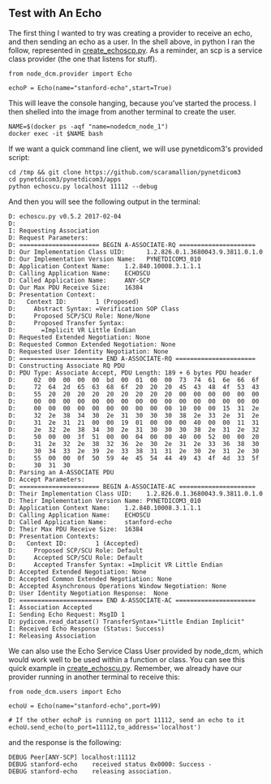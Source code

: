 ## Test with An Echo
The first thing I wanted to try was creating a provider to receive an echo, and then sending an echo as a user. In the shell above, in python I ran the follow, represented in [create_echoscp.py](scripts/create_echoscp.py). As a reminder, an scp is a service class provider (the one that listens for stuff).

```
from node_dcm.provider import Echo

echoP = Echo(name="stanford-echo",start=True)
```

This will leave the console hanging, because you've started the process. I then shelled into the image from another terminal to create the user. 

```
NAME=$(docker ps -aqf "name=nodedcm_node_1")
docker exec -it $NAME bash
```

If we want a quick command line client, we will use pynetdicom3's provided script:

```
cd /tmp && git clone https://github.com/scaramallion/pynetdicom3
cd pynetdicom3/pynetdicom3/apps
python echoscu.py localhost 11112 --debug
```

And then you will see the following output in the terminal:

```
D: echoscu.py v0.5.2 2017-02-04
D: 
I: Requesting Association
D: Request Parameters:
D: ====================== BEGIN A-ASSOCIATE-RQ =====================
D: Our Implementation Class UID:      1.2.826.0.1.3680043.9.3811.0.1.0
D: Our Implementation Version Name:   PYNETDICOM3_010
D: Application Context Name:    1.2.840.10008.3.1.1.1
D: Calling Application Name:    ECHOSCU         
D: Called Application Name:     ANY-SCP         
D: Our Max PDU Receive Size:    16384
D: Presentation Context:
D:   Context ID:        1 (Proposed)
D:     Abstract Syntax: =Verification SOP Class
D:     Proposed SCP/SCU Role: None/None
D:     Proposed Transfer Syntax:
D:       =Implicit VR Little Endian
D: Requested Extended Negotiation: None
D: Requested Common Extended Negotiation: None
D: Requested User Identity Negotiation: None
D: ======================= END A-ASSOCIATE-RQ ======================
D: Constructing Associate RQ PDU
D: PDU Type: Associate Accept, PDU Length: 189 + 6 bytes PDU header
D:     02  00  00  00  00  bd  00  01  00  00  73  74  61  6e  66  6f
D:     72  64  2d  65  63  68  6f  20  20  20  45  43  48  4f  53  43
D:     55  20  20  20  20  20  20  20  20  20  00  00  00  00  00  00
D:     00  00  00  00  00  00  00  00  00  00  00  00  00  00  00  00
D:     00  00  00  00  00  00  00  00  00  00  10  00  00  15  31  2e
D:     32  2e  38  34  30  2e  31  30  30  30  38  2e  33  2e  31  2e
D:     31  2e  31  21  00  00  19  01  00  00  00  40  00  00  11  31
D:     2e  32  2e  38  34  30  2e  31  30  30  30  38  2e  31  2e  32
D:     50  00  00  3f  51  00  00  04  00  00  40  00  52  00  00  20
D:     31  2e  32  2e  38  32  36  2e  30  2e  31  2e  33  36  38  30
D:     30  34  33  2e  39  2e  33  38  31  31  2e  30  2e  31  2e  30
D:     55  00  00  0f  50  59  4e  45  54  44  49  43  4f  4d  33  5f
D:     30  31  30
D: Parsing an A-ASSOCIATE PDU
D: Accept Parameters:
D: ====================== BEGIN A-ASSOCIATE-AC =====================
D: Their Implementation Class UID:    1.2.826.0.1.3680043.9.3811.0.1.0
D: Their Implementation Version Name: PYNETDICOM3_010
D: Application Context Name:    1.2.840.10008.3.1.1.1
D: Calling Application Name:    ECHOSCU         
D: Called Application Name:     stanford-echo   
D: Their Max PDU Receive Size:  16384
D: Presentation Contexts:
D:   Context ID:        1 (Accepted)
D:     Proposed SCP/SCU Role: Default
D:     Accepted SCP/SCU Role: Default
D:     Accepted Transfer Syntax: =Implicit VR Little Endian
D: Accepted Extended Negotiation: None
D: Accepted Common Extended Negotiation: None
D: Accepted Asynchronous Operations Window Negotiation: None
D: User Identity Negotiation Response:  None
D: ======================= END A-ASSOCIATE-AC ======================
I: Association Accepted
I: Sending Echo Request: MsgID 1
D: pydicom.read_dataset() TransferSyntax="Little Endian Implicit"
I: Received Echo Response (Status: Success)
I: Releasing Association
```

We can also use the Echo Service Class User provided by node_dcm, which would work well to be used within a function or class. You can see this quick example in [create_echoscu.py](create_echoscu.py). Remember, we already have our provider running in another terminal to receive this:

```
from node_dcm.users import Echo

echoU = Echo(name="stanford-echo",port=99)

# If the other echoP is running on port 11112, send an echo to it
echoU.send_echo(to_port=11112,to_address='localhost')
```

and the response is the following:

```
DEBUG Peer[ANY-SCP] localhost:11112
DEBUG stanford-echo    received status 0x0000: Success - 
DEBUG stanford-echo    releasing association.
```
